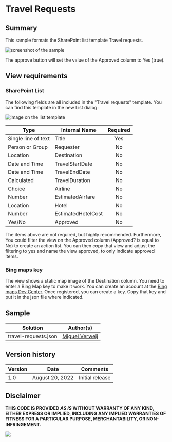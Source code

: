 # Travel Requests

## Summary
This sample formats the SharePoint list template Travel requests.

![screenshot of the sample](./assets/screenshot.png)

The approve button will set the value of the Approved column to Yes (true).

## View requirements

### SharePoint List

The following fields are all included in the "Travel requests" template. You can find this template in the new List dialog:

![image on the list template](./assets/listtemplates.png)

|Type                |Internal Name     |Required|
|--------------------|------------------|:------:|
|Single line of text |Title             |Yes     |
|Person or Group     |Requester         |No      |
|Location            |Destination       |No      |
|Date and Time       |TravelStartDate   |No      |
|Date and Time       |TravelEndDate     |No      |
|Calculated          |TravelDuration    |No      |
|Choice              |Airline           |No      |
|Number              |EstimatedAirfare  |No      |
|Location            |Hotel             |No      |
|Number              |EstimatedHotelCost|No      |
|Yes/No              |Approved          |No      |

The items above are not required, but highly recommended. Furthermore, You could filter the view on the Approved column (Approved? is equal to No) to create an action list. You can then copy that view and adjust the filtering to yes and name the view approved, to only indicate approved items.

### Bing maps key

The view shows a static map image of the Destination column. You need to enter a Bing Map key to make it work. You can create an account at the [Bing maps Dev Center](https://www.bingmapsportal.com/). Once registered, you can create a key. Copy that key and put it in the json file where indicated.

## Sample

Solution|Author(s)
--------|---------
travel-requests.json | [Miguel Verweij](https://github.com/miguelverweij)

## Version history

Version |Date              |Comments
--------|------------------|--------
1.0     |August 20, 2022   |Initial release

## Disclaimer
**THIS CODE IS PROVIDED *AS IS* WITHOUT WARRANTY OF ANY KIND, EITHER EXPRESS OR IMPLIED, INCLUDING ANY IMPLIED WARRANTIES OF FITNESS FOR A PARTICULAR PURPOSE, MERCHANTABILITY, OR NON-INFRINGEMENT.**

<img src="https://pnptelemetry.azurewebsites.net/list-formatting/view-samples/travel-requests" />